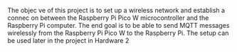 The objec ve of this project is to set up a wireless network and establish a connec on 
between the Raspberry Pi Pico W microcontroller and the Raspberry Pi computer. The end 
goal is to be able to send MQTT messages wirelessly from the Raspberry Pi Pico W to the 
Raspberry Pi. The setup can be used later in the project in Hardware 2
